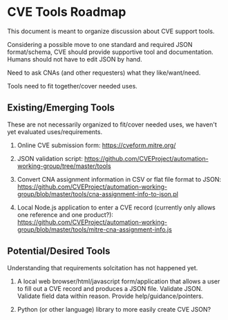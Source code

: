 # CVE Tools Roadmap
This document is meant to organize discussion about CVE support tools.

Considering a possible move to one standard and required JSON format/schema, CVE should provide supportive tool and documentation. Humans should not have to edit JSON by hand.

Need to ask CNAs (and other requesters) what they like/want/need.

Tools need to fit together/cover needed uses.

## Existing/Emerging Tools
These are not necessarily organized to fit/cover needed uses, we haven't yet evaluated uses/requirements.

1. Online CVE submission form: <https://cveform.mitre.org/>

2. JSON validation script: <https://github.com/CVEProject/automation-working-group/tree/master/tools>

3. Convert CNA assignment information in CSV or flat file format to JSON: <https://github.com/CVEProject/automation-working-group/blob/master/tools/cna-assignment-info-to-json.pl>

4. Local Node.js application to enter a CVE record (currently only allows one reference and one product?): <https://github.com/CVEProject/automation-working-group/blob/master/tools/mitre-cna-assignment-info.js>

## Potential/Desired Tools
Understanding that requirements solcitation has not happened yet.

1. A local web browser/html/javascript form/application that allows a user to fill out a CVE record and produces a JSON file. Validate JSON. Validate field data within reason. Provide help/guidance/pointers.

2. Python (or other language) library to more easily create CVE JSON?
